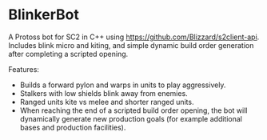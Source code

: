 # BlinkerBot
A Protoss bot for SC2 in C++ using https://github.com/Blizzard/s2client-api. Includes blink micro and kiting, and simple dynamic build order generation after completing a scripted opening.

Features:
- Builds a forward pylon and warps in units to play aggressively.
- Stalkers with low shields blink away from enemies.
- Ranged units kite vs melee and shorter ranged units.
- When reaching the end of a scripted build order opening, the bot will dynamically generate new production goals (for example additional bases and production facilities).
